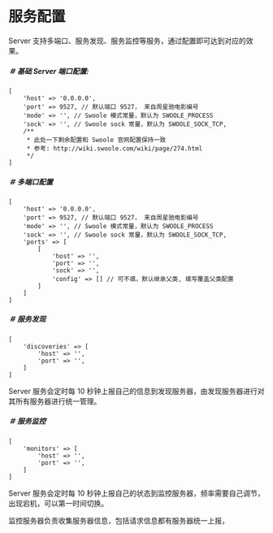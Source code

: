 # 服务配置

Server 支持多端口、服务发现、服务监控等服务，通过配置即可达到对应的效果。

##### ＃ 基础 Server 端口配置:

```
[
    'host' => '0.0.0.0',
    'port' => 9527, // 默认端口 9527， 来自周星驰电影编号
    'mode' => '', // Swoole 模式常量，默认为 SWOOLE_PROCESS
    'sock' => '', // Swoole sock 常量，默认为 SWOOLE_SOCK_TCP,
    /** 
     * 此处一下剩余配置和 Swoole 官网配置保持一致
     * 参考: http://wiki.swoole.com/wiki/page/274.html
     */
]
```

##### ＃ 多端口配置

```
[
    'host' => '0.0.0.0', 
    'port' => 9527, // 默认端口 9527， 来自周星驰电影编号 
    'mode' => '', // Swoole 模式常量，默认为 SWOOLE_PROCESS 
    'sock' => '', // Swoole sock 常量，默认为 SWOOLE_SOCK_TCP,
    'ports' => [
        [
            'host' => '',
            'port' => '',
            'sock' => '',
            'config' => [] // 可不填，默认继承父类, 填写覆盖父类配置
        ]
    ]
]
```

##### ＃ 服务发现

```
[
    'discoveries' => [
        'host' => '',
        'port' => '',
    ]
]
```

Server 服务会定时每 10 秒钟上报自己的信息到发现服务器，由发现服务器进行对其所有服务器进行统一管理。

##### ＃ 服务监控

```
[
    'monitors' => [
        'host' => '',
        'port' => '',
    ]
]
```

Server 服务会定时每 10 秒钟上报自己的状态到监控服务器，频率需要自己调节，出现宕机，可以第一时间切换。

监控服务器负责收集服务器信息，包括请求信息都有服务器统一上报，

